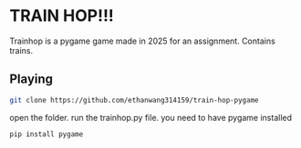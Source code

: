 # TRAIN HOP!!!

Trainhop is a pygame game made in 2025 for an assignment. Contains trains.

## Playing

```bash
git clone https://github.com/ethanwang314159/train-hop-pygame
```

open the folder. run the trainhop.py file. you need to have pygame installed

```bash
pip install pygame
```
